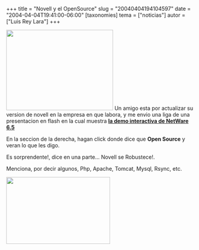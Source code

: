 +++
title = "Novell y el OpenSource"
slug = "20040404194104597"
date = "2004-04-04T19:41:00-06:00"
[taxonomies]
tema = ["noticias"]
autor = ["Luis Rey Lara"]
+++

<img src="http://glib.org.mx/images/articles/20040404194104597_1.JPG"
width="284" height="214" />
Un amigo esta por actualizar su version de novell en la empresa en que
labora, y me envio una liga de una presentacion en flash en la cual
muestra [**la demo interactiva de NetWare
6.5**](http://www.novell.com/es-es/products/netware/)

<!-- more -->
En la seccion de la derecha, hagan click donde dice que **Open Source**
y veran lo que les digo.

Es sorprendente!, dice en una parte... Novell se Robustece!.

Menciona, por decir algunos, Php, Apache, Tomcat, Mysql, Rsync, etc.

<img src="http://glib.org.mx/images/articles/20040404194104597_2.JPG"
width="276" height="178" />
